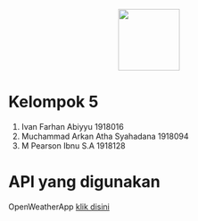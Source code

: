 <p align="center">
  <img width="110" height="auto" src="./images/logo.png" alt>                        
</p>
 <h1>Kelompok 5</h1>
 <ol>
  <li>Ivan Farhan Abiyyu 1918016</li>
  <li>Muchammad Arkan Atha Syahadana 1918094</li>
  <li>M Pearson Ibnu S.A 1918128</li>
</ol>
<h1>API yang digunakan</h1>
<p>OpenWeatherApp <a href="https://openweathermap.org/" target="_blank">klik disini</a></p>

